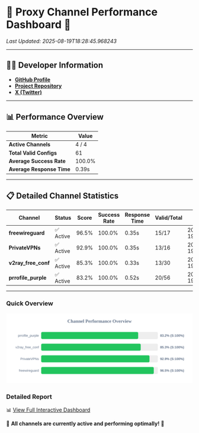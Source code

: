 # 🌟 Proxy Channel Performance Dashboard 🌟

_Last Updated: 2025-08-19T18:28:45.968243_

---

## 👩‍💻 Developer Information

- **[GitHub Profile](https://github.com/4n0nymou3)**  
- **[Project Repository](https://github.com/4n0nymou3/multi-proxy-config-fetcher)**  
- **[X (Twitter)](https://x.com/4n0nymou3)**  

---

## 📊 Performance Overview

| Metric                | Value       |
|-----------------------|-------------|
| **Active Channels**   | 4 / 4       |
| **Total Valid Configs** | 61          |
| **Average Success Rate** | 100.0%      |
| **Average Response Time** | 0.39s       |

---

## 📋 Detailed Channel Statistics

| Channel          | Status     | Score  | Success Rate | Response Time | Valid/Total | Last Success               |
|------------------|------------|--------|--------------|---------------|-------------|----------------------------|
| **freewireguard**  | ✅ Active  | 96.5%  | 100.0% | 0.35s         | 15/17       | 2025-08-19T18:28:45.966372 |
| **PrivateVPNs**  | ✅ Active  | 92.9%  | 100.0% | 0.35s         | 13/16       | 2025-08-19T18:28:45.586716 |
| **v2ray_free_conf**  | ✅ Active  | 85.3%  | 100.0% | 0.33s         | 13/30       | 2025-08-19T18:28:45.198248 |
| **prrofile_purple**  | ✅ Active  | 83.2%  | 100.0% | 0.52s         | 20/56       | 2025-08-19T18:28:44.824302 |

---

### Quick Overview
<div align="center">
  <a href="https://raw.githubusercontent.com/nullluser/NullRepo/refs/heads/main/assets/channel_stats_chart.svg">
    <img src="https://raw.githubusercontent.com/nullluser/NullRepo/refs/heads/main/assets/channel_stats_chart.svg" alt="Source Performance Statistics" width="800">
  </a>
</div>

### Detailed Report
📊 [View Full Interactive Dashboard](https://htmlpreview.github.io/?https://github.com/nullluser/NullRepo/blob/main/assets/performance_report.html)

🎉 **All channels are currently active and performing optimally!** 🎉
